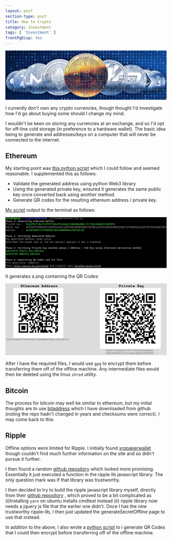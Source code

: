 ```yaml
---
layout: post
section-type: post
title: How to Crypto
category: Investment
tags: [ 'Investment' ]
frontPgDisp: Yes
---
```


<img style="border: 0;" src="/img/2020/20200426_header.jpg" />

I currently don't own any crypto currencies, though thought I'd investigate how I'd go
about buying some should I change my mind.

I wouldn't be keen on storing any currencies at an exchange, and so I'd opt for off-line
cold storage (in preference to a  hardware wallet). The basic idea being to generate and
addresses/keys on a computer that will never be connected to the internet. 

## Ethereum

My starting point was [this python script](https://github.com/vkobel/ethereum-generate-wallet) 
which I could follow and seemed reasonable.  I supplemented this as follows:

- Validate the generated address using python Web3 library
- Using the generated private key, ensured it generates the same public key once converted
  back using another method.
- Generate QR codes for the resulting ethereum address / private key.

[My script](https://github.com/0x3F3F/scripts/blob/master/ethGenWalletAndFiles.py) output to 
the terminal as follows:

<img style="border: 0;" src="/img/2020/20200426_ethereumScript.png" />

It generates a png containing the QR Codes:

<img style="border: 0;" src="/img/2020/20200426_ethereumQR.png" />

After I have the required files, I would use `gpg` to encrypt them before transferring them
off of the offline machine.  Any intermediate files would then be deleted using the linux
`shred` utility.


## Bitcoin

The process for bitcoin may well be similar to ethereum, but my initial thoughts are to
use [bitaddress](http://bitaddress.org) which I have downloaded from github (noting the
repo hadn't changed in years and checksums were correct).  I may come back to this.


## Ripple

Offline options were limited for Ripple.  I initially found [xrppaperwallet](http://www.xrppaperwallet.com/#paper-wallet)
though couldn't find much further information on the site and so didn't pursue it further.

I then found a random [github repository](https://github.com/whotooktwarden/generateSecretOffline) which looked more 
promising.  Essentially it just executed a function in the ripple lib javascript library.  The only question mark was 
if that library was trustworthy.

I then decided to try to build the ripple javascript library myself, directly  from their [github
repository](https://github.com/ripple/xrpl-dev-portal/blob/master/content/tutorials/get-started/get-started-with-rippleapi-for-javascript.md#install-yarn)
, which proved to be a bit complicated as (i)Installing `yarn` on ubuntu installs cmdtest instead  (ii) ripple library 
now needs a jquery js file that the earlier one didn't.  Once I has the new trustworthy ripple-lib, I then just updated 
the generateSecretOffline page to use that instead.

In addition to the above, I also wrote a [python script](https://github.com/0x3F3F/scripts/blob/master/xrpGenQrCodes.py) to i
generate QR Codes that I could then encrypt before transferring off of the offline machine.



